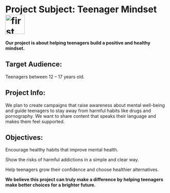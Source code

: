 # Project Subject: Teenager Mindset <img width="60" height="60" alt="first" src="https://github.com/user-attachments/assets/efc093c2-5e18-455a-b8ed-96f64f35a02b" />

**Our project is about helping teenagers build a positive and healthy mindset.**

## Target Audience:

Teenagers between 12 – 17 years old.

## Project Info:

We plan to create campaigns that raise awareness about mental well-being
and guide teenagers to stay away from harmful habits like drugs and pornography.
We want to share content that speaks their language and makes them feel supported.

## Objectives:

Encourage healthy habits that improve mental health.

Show the risks of harmful addictions in a simple and clear way.

Help teenagers grow their confidence and choose healthier alternatives.

**We believe this project can truly make a difference by helping teenagers make better choices for a brighter future.**
